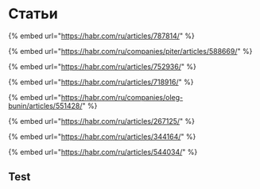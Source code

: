 # Статьи

{% embed url="https://habr.com/ru/articles/787814/" %}

{% embed url="https://habr.com/ru/companies/piter/articles/588669/" %}

{% embed url="https://habr.com/ru/articles/752936/" %}

{% embed url="https://habr.com/ru/articles/718916/" %}

{% embed url="https://habr.com/ru/companies/oleg-bunin/articles/551428/" %}

{% embed url="https://habr.com/ru/articles/267125/" %}

{% embed url="https://habr.com/ru/articles/344164/" %}

{% embed url="https://habr.com/ru/articles/544034/" %}

## Test
